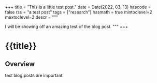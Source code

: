 +++
title = "This is a little test post."
date = Date(2022, 03, 13)
hascode = false
rss = "a test post"
tags = ["research"]
hasmath = true
mintoclevel=2
maxtoclevel=2
descr = """

I will be showing off an amazing test of the blog post.
"""
+++

# {{title}}

## Overview
test blog posts are important
